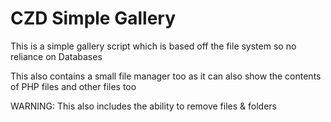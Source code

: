 # CZD Simple Gallery

This is a simple gallery script which is based off the file system so no reliance on Databases

This also contains a small file manager too as it can also show the contents of PHP files and other files too

WARNING: This also includes the ability to remove files & folders
